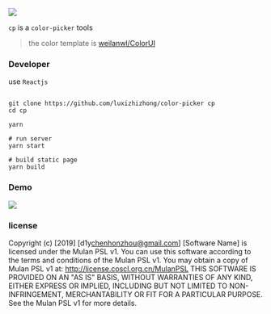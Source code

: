 ![](https://i.loli.net/2019/10/15/w148zQWrfBsg2yV.png)

`cp` is a `color-picker` tools

> the color template is [weilanwl/ColorUI](https://github.com/weilanwl/ColorUI)

### Developer

use `Reactjs`

```console

git clone https://github.com/luxizhizhong/color-picker cp
cd cp

yarn

# run server
yarn start

# build static page
yarn build

```

### Demo

![](https://i.loli.net/2019/10/17/AhfKnZFIGHJUoi8.gif)

### license

Copyright (c) [2019] [d1y<chenhonzhou@gmail.com>]
[Software Name] is licensed under the Mulan PSL v1.
You can use this software according to the terms and conditions of the Mulan PSL v1.
You may obtain a copy of Mulan PSL v1 at:
    http://license.coscl.org.cn/MulanPSL
THIS SOFTWARE IS PROVIDED ON AN "AS IS" BASIS, WITHOUT WARRANTIES OF ANY KIND, EITHER EXPRESS OR
IMPLIED, INCLUDING BUT NOT LIMITED TO NON-INFRINGEMENT, MERCHANTABILITY OR FIT FOR A PARTICULAR
PURPOSE.
See the Mulan PSL v1 for more details.

